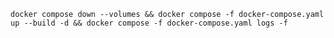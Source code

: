 

`docker compose down --volumes && docker compose -f docker-compose.yaml up --build -d && docker compose -f docker-compose.yaml logs -f`